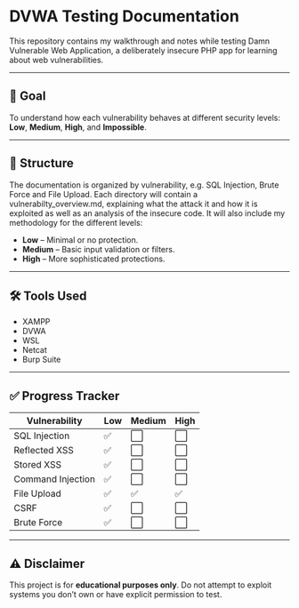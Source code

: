 # DVWA Testing Documentation

This repository contains my walkthrough and notes while testing Damn Vulnerable Web Application, a deliberately insecure PHP app for learning about web vulnerabilities.

---

## 🎯 Goal
To understand how each vulnerability behaves at different security levels: **Low**, **Medium**, **High**, and **Impossible**.

---

## 📂 Structure

The documentation is organized by vulnerability, e.g. SQL Injection, Brute Force and File Upload. Each directory will contain a vulnerabilty_overview.md, explaining what the attack it and how it is exploited as well as an analysis of the insecure code. It will also include my methodology for the different levels:

- **Low** – Minimal or no protection.
- **Medium** – Basic input validation or filters.
- **High** – More sophisticated protections.

---

## 🛠 Tools Used
- XAMPP
- DVWA 
- WSL
- Netcat
- Burp Suite 

---

## ✅ Progress Tracker

| Vulnerability     | Low | Medium | High |
|-------------------|-----|--------|------|
| SQL Injection     | ✅  | ⬜     | ⬜   |
| Reflected XSS     | ✅  | ⬜     | ⬜   |
| Stored XSS        | ✅  | ⬜     | ⬜   |
| Command Injection | ✅  | ⬜     | ⬜   |
| File Upload       | ✅  | ✅     | ✅   |
| CSRF              | ✅  | ⬜     | ⬜   |
| Brute Force       | ✅  | ⬜     | ⬜   |

--- 

## ⚠️ Disclaimer

This project is for **educational purposes only**. Do not attempt to exploit systems you don’t own or have explicit permission to test.

